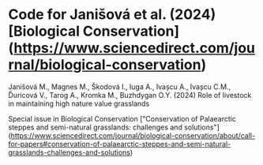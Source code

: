 # Code for Janišová et al. (2024) [Biological Conservation] (https://www.sciencedirect.com/journal/biological-conservation)

Janišová M., Magnes M., Škodová I., Iuga A., Ivașcu A., Ivașcu C.M., Ďuricová V., Tarog A., Kromka M., Buzhdygan O.Y. (2024) Role of livestock in maintaining high nature value grasslands

Special issue in Biological Conservation ["Conservation of Palaearctic steppes and semi-natural grasslands: challenges and solutions"] 
(https://www.sciencedirect.com/journal/biological-conservation/about/call-for-papers#conservation-of-palaearctic-steppes-and-semi-natural-grasslands-challenges-and-solutions)

 



